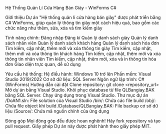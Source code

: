 Hệ Thống Quản Lí Cửa Hàng Bán Giày - WinForms C#

Giới thiệu
Dự án "Hệ thống quản lí cửa hàng bán giày" được phát triển bằng C# WinForms, giúp quản lý thông tin giày một cách hiệu quả, bao gồm các chức năng như thêm, sửa, xóa và tìm kiếm giày

Tính năng chính:
Đăng nhập
Đăng kí
Quản lý danh sách giày
Quản lý danh sách nhân viên
Quản lý danh sách khách hàng
Quản lý danh sách hóa đơn
Tìm kiếm, cập nhật, thêm mới và xóa thông tin giày
Tìm kiếm, cập nhật, thêm mới và xóa thông tin khách hàng
Tìm kiếm, cập nhật, thêm mới và xóa thông tin nhân viên
Tìm kiếm, cập nhật, thêm mới, xóa và in thông tin hóa đơn
Giao diện trực quan, dễ sử dụng

Yêu cầu hệ thống:
Hệ điều hành: Windows 10 trở lên
Phần mềm: Visual Studio 2019/2022
Cơ sở dữ liệu: SQL Server
Ngôn ngữ lập trình: C# (WinForms)
Hướng dẫn cài đặt
Clone repository: git clone <repository_url> 
Mở dự án bằng Visual Studio.
Khôi phục database từ file QLBangiay.BAK bằng SQL Server.
Chạy ứng dụng trong Visual Studio.
Thư mục dự án
/DoAN1.sln: File solution của Visual Studio
/bin/: Chứa các file build
/obj/: Chứa file object khi build
/Database/QLBangiay.BAK: File backup cơ sở dữ liệu
/Source/: Chứa mã nguồn chính của ứng dụng

Đóng góp
Mọi đóng góp đều được hoan nghênh! Hãy fork repository và tạo pull request.
Giấy phép
Dự án này được phát hành theo giấy phép MIT.
